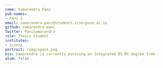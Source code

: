 ```yaml
---
name: Samarendra Pani
pub-names:
- Pani S
email: samarendra.pani@students.iiserpune.ac.in
github: samarendra-pani
twitter: PaniSamarendra
role: Thesis Student
institutes:
- iiserp
portrait: /img/spani.png
bio: Samarendra is currently pursuing an Integrated BS-MS degree from IISER Pune, India. He is doing his Master's thesis in Marschall Lab on pangenome-based haplotyping using long read sequencing data. His general research interests lie in algorithm development, machine learning, and genomics.
alum: false
---
```

